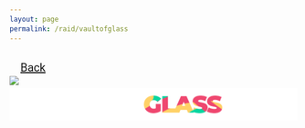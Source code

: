 ```yaml
---
layout: page
permalink: /raid/vaultofglass
---
```


<html>
<head>
<style>
            .my_head
            {
                font-family:    roboto, sans-serif;
                font-size:      25px;
                font-weight:    bold;
            }
   </style>
   <style>
            .my_body
            {
                font-family:    roboto, sans-serif;
                font-size:      20px;
                font-weight:    light;
                
            }
   </style>
   </head>

<body>

<br>

<div class="my_body">
<a href="/raid" style="display: inline-block; margin-left: 19px;">Back</a><br>
<a href="/raid"><img src="https://www.bungie.net/common/destiny2_content/icons/d1069fdad148879f2eafd36ada596089.png" style="max-height: 84px;"></a><img src="/img/raidbanner/vog_banner.png"><br><br>
<br>